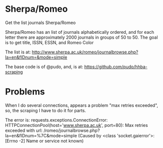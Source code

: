 Sherpa/Romeo
============

Get the list journals Sherpa/Romeo


Sherpa/Romeo has an  list of journals alphabetically ordered, and for each letter there are approximately 2000 journals in groups of 50 to 50. 
The goal is to get title, ISSN, ESSN, and Romeo Color

The list is at: http://www.sherpa.ac.uk/romeo/journalbrowse.php?la=en&fIDnum=&mode=simple

The base code is of @pudo, and, is at: https://github.com/pudo/hhba-scraping

# Problems

When I do several connections, appears a problem "max retries exceeded", so, 
the scraping I have to do it for parts.

The error is:
requests.exceptions.ConnectionError: HTTPConnectionPool(host='www.sherpa.ac.uk', port=80): 
Max retries exceeded with url: /romeo/journalbrowse.php?la=en&fIDnum=%7C&mode=simple 
(Caused by <class 'socket.gaierror'>: [Errno -2] Name or service not known)
